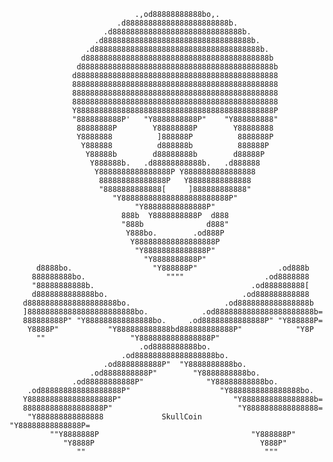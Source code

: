                                 .,od88888888888bo,.
                            .d88888888888888888888888b.
                         .d88888888888888888888888888888b.
                       .d888888888888888888888888888888888b.
                     .d8888888888888888888888888888888888888b.
                    d88888888888888888888888888888888888888888b
                   d8888888888888888888888888888888888888888888b
                  d888888888888888888888888888888888888888888888
                  8888888888888888888888888888888888888888888888
                  8888888888888888888888888888888888888888888888
                  8888888888888888888888888888888888888888888888
                  Y88888888888888888888888888888888888888888888P
                  "8888888888P'   "Y8888888888P"    "Y888888888"
                   88888888P        Y88888888P        Y88888888
                   Y8888888          ]888888P          8888888P
                    Y888888          d888888b          888888P
                     Y88888b        d88888888b        d88888P
                      Y888888b.   .d88888888888b.   .d888888
                       Y8888888888888888P Y8888888888888888
                        888888888888888P   Y88888888888888
                        "8888888888888[     ]888888888888"
                           "Y888888888888888888888888P"
                                "Y88888888888888P"
                             888b  Y8888888888P  d888
                             "888b              d888"
                              Y888bo.        .od888P
                               Y888888888888888888P
                                "Y88888888888888P"
                                  "Y8888888888P"
          d8888bo.                  "Y888888P"                  .od888b
         888888888bo.                  """"                  .od8888888
         "88888888888b.                                   .od888888888[
         d8888888888888bo.                              .od888888888888
       d88888888888888888888bo.                     .od8888888888888888b
       ]888888888888888888888888bo.            .od8888888888888888888888b=
       888888888P" "Y888888888888888bo.     .od88888888888888P" "Y888888P=
        Y8888P"           "Y888888888888bd888888888888P"            "Y8P
          ""                   "Y8888888888888888P"
                                 .od8888888888bo.
                             .od888888888888888888bo.
                         .od8888888888P"  "Y8888888888bo.
                      .od8888888888P"        "Y8888888888bo.
                  .od88888888888P"              "Y88888888888bo.
        .od888888888888888888P"                    "Y8888888888888888bo.
       Y8888888888888888888P"                         "Y8888888888888888b=
       888888888888888888P"                            "Y8888888888888888=
        "Y888888888888888             SkullCoin          "Y88888888888888P=
             ""Y8888888P                                  "Y888888P"
                "Y8888P                                     Y888P"
                   ""                                        """
